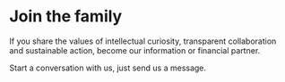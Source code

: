 # Join the family

If you share the values of intellectual curiosity, transparent collaboration and sustainable action, become our information or financial partner.

Start a conversation with us, just send us a message.



